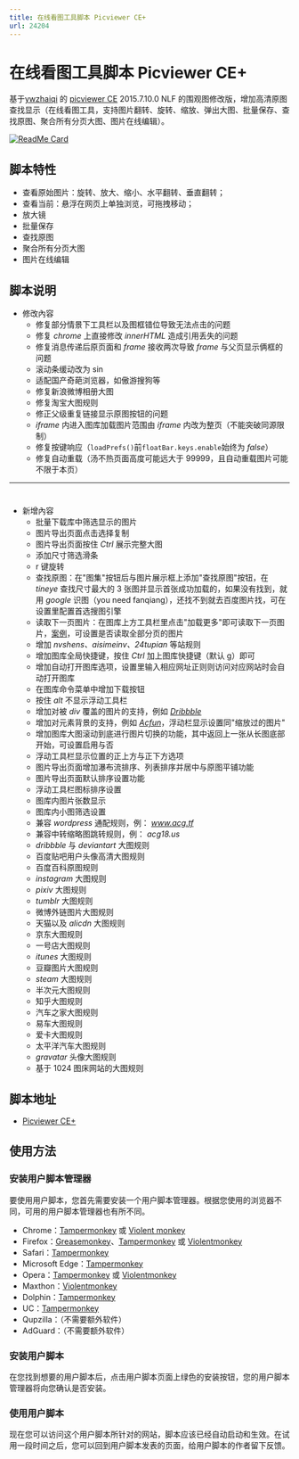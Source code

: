 ```yaml
---
title: 在线看图工具脚本 Picviewer CE+
url: 24204
---
```


# 在线看图工具脚本 Picviewer CE+

基于[ywzhaiqi](https://greasyfork.org/users/145) 的 [picviewer CE](https://greasyfork.org/scripts/5199) 2015.7.10.0 NLF 的围观图修改版，增加高清原图查找显示（在线看图工具，支持图片翻转、旋转、缩放、弹出大图、批量保存、查找原图、聚合所有分页大图、图片在线编辑）。

[![ReadMe Card](https://github-readme-stats.vercel.app/api/pin/?username=hoothin&repo=UserScripts&show_owner=true&locale&hide_border&theme=vue-dark)](https://github.com/hoothin/UserScripts)

## 脚本特性

- 查看原始图片：旋转、放大、缩小、水平翻转、垂直翻转；
- 查看当前：悬浮在网页上单独浏览，可拖拽移动；
- 放大镜
- 批量保存
- 查找原图
- 聚合所有分页大图
- 图片在线编辑

## 脚本说明

- 修改內容
  - 修复部分情景下工具栏以及图框错位导致无法点击的问题
  - 修复 _chrome_ 上直接修改 _innerHTML_ 造成引用丢失的问题
  - 修复消息传递后原页面和 _frame_ 接收两次导致 _frame_ 与父页显示俩框的问题
  - 滚动条缓动改为 sin
  - 适配国产奇葩浏览器，如傲游搜狗等
  - 修复新浪微博相册大图
  - 修复淘宝大图规则
  - 修正父级重复链接显示原图按钮的问题
  - _iframe_ 内进入图库加载图片范围由 _iframe_ 内改为整页（不能突破同源限制）
  - 修复按键响应（`loadPrefs()`前`floatBar.keys.enable`始终为 _false_）
  - 修复自动重载（汤不热页面高度可能远大于 99999，且自动重载图片可能不限于本页）

---

#

- 新增內容
  - 批量下载库中筛选显示的图片
  - 图片导出页面点击选择复制
  - 图片导出页面按住 _Ctrl_ 展示完整大图
  - 添加尺寸筛选滑条
  - r 键旋转
  - 查找原图：在"图集"按钮后与图片展示框上添加"查找原图"按钮，在 _tineye_ 查找尺寸最大的 3 张图并显示首张成功加载的，如果没有找到，就用 _google_ 识图（you need fanqiang），还找不到就去百度图片找，可在设置里配置首选搜图引擎
  - 读取下一页图片：在图库上方工具栏里点击"加载更多"即可读取下一页图片，[案例](https://www.meitulu.com/item/11952.html)，可设置是否读取全部分页的图片
  - 增加 _nvshens、aisimeinv、24tupian_ 等站规则
  - 增加图库全局快捷键，按住 _Ctrl_ 加上图库快捷键（默认 g）即可
  - 增加自动打开图库选项，设置里输入相应网址正则则访问对应网站时会自动打开图库
  - 在图库命令菜单中增加下载按钮
  - 按住 _alt_ 不显示浮动工具栏
  - 增加对被 _div_ 覆盖的图片的支持，例如 [_Dribbble_](https://dribbble.com/)
  - 增加对元素背景的支持，例如 [_Acfun_](http://www.acfun.cn/u/1121228.aspx)，浮动栏显示设置同"缩放过的图片"
  - 增加图库大图滚动到底进行图片切换的功能，其中返回上一张从长图底部开始，可设置启用与否
  - 浮动工具栏显示位置的正上方与正下方选项
  - 图片导出页面增加瀑布流排序、列表排序并居中与原图平铺功能
  - 图片导出页面默认排序设置功能
  - 浮动工具栏图标排序设置
  - 图库内图片张数显示
  - 图库内小图筛选设置
  - 兼容 _wordpress_ 通配规则，例： _www.acg.tf_
  - 兼容中转缩略图跳转规则，例： _acg18.us_
  - _dribbble_ 与 _deviantart_ 大图规则
  - 百度贴吧用户头像高清大图规则
  - 百度百科原图规则
  - _instagram_ 大图规则
  - _pixiv_ 大图规则
  - _tumblr_ 大图规则
  - 微博外链图片大图规则
  - 天猫以及 _alicdn_ 大图规则
  - 京东大图规则
  - 一号店大图规则
  - _itunes_ 大图规则
  - 豆瓣图片大图规则
  - _steam_ 大图规则
  - 半次元大图规则
  - 知乎大图规则
  - 汽车之家大图规则
  - 易车大图规则
  - 爱卡大图规则
  - 太平洋汽车大图规则
  - _gravatar_ 头像大图规则
  - 基于 1024 图床网站的大图规则

## 脚本地址

- [Picviewer CE+](https://greasyfork.org/zh-CN/scripts/24204-picviewer-ce)

## 使用方法

### 安装用户脚本管理器

要使用用户脚本，您首先需要安装一个用户脚本管理器。根据您使用的浏览器不同，可用的用户脚本管理器也有所不同。

- Chrome：[Tampermonkey](https://chrome.google.com/webstore/detail/tampermonkey/dhdgffkkebhmkfjojejmpbldmpobfkfo) 或 [Violent monkey](https://chrome.google.com/webstore/detail/violent-monkey/jinjaccalgkegednnccohejagnlnfdag)
- Firefox：[Greasemonkey](https://addons.mozilla.org/firefox/addon/greasemonkey/)、[Tampermonkey](https://addons.mozilla.org/firefox/addon/tampermonkey/) 或 [Violentmonkey](https://addons.mozilla.org/firefox/addon/violentmonkey/)
- Safari：[Tampermonkey](http://tampermonkey.net/?browser=safari)
- Microsoft Edge：[Tampermonkey](https://www.microsoft.com/store/p/tampermonkey/9nblggh5162s)
- Opera：[Tampermonkey](https://addons.opera.com/extensions/details/tampermonkey-beta/) 或 [Violentmonkey](https://addons.mozilla.org/firefox/addon/violentmonkey/)
- Maxthon：[Violentmonkey](http://extension.maxthon.com/detail/index.php?view_id=1680)
- Dolphin：[Tampermonkey](https://play.google.com/store/apps/details?id=net.tampermonkey.dolphin)
- UC：[Tampermonkey](https://play.google.com/store/apps/details?id=net.tampermonkey.uc)
- Qupzilla：（不需要额外软件）
- AdGuard：（不需要额外软件）

### 安装用户脚本

在您找到想要的用户脚本后，点击用户脚本页面上绿色的安装按钮，您的用户脚本管理器将向您确认是否安装。

### 使用用户脚本

现在您可以访问这个用户脚本所针对的网站，脚本应该已经自动启动和生效。在试用一段时间之后，您可以回到用户脚本发表的页面，给用户脚本的作者留下反馈。
